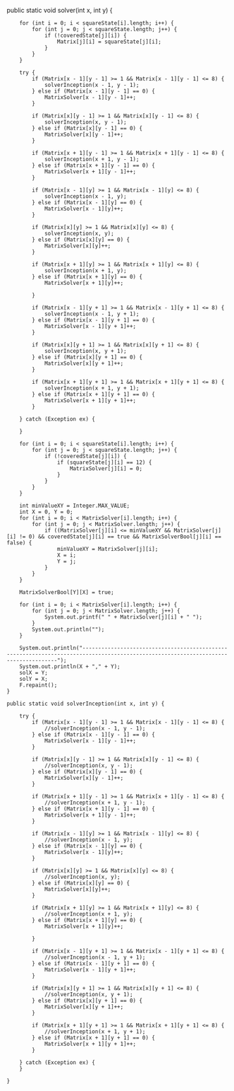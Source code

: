 public static void solver(int x, int y) {

        for (int i = 0; i < squareState[i].length; i++) {
            for (int j = 0; j < squareState.length; j++) {
                if (!coveredState[j][i]) {
                    Matrix[j][i] = squareState[j][i];
                }
            }
        }

        try {
            if (Matrix[x - 1][y - 1] >= 1 && Matrix[x - 1][y - 1] <= 8) {
                solverInception(x - 1, y - 1);
            } else if (Matrix[x - 1][y - 1] == 0) {
                MatrixSolver[x - 1][y - 1]++;
            }

            if (Matrix[x][y - 1] >= 1 && Matrix[x][y - 1] <= 8) {
                solverInception(x, y - 1);
            } else if (Matrix[x][y - 1] == 0) {
                MatrixSolver[x][y - 1]++;
            }

            if (Matrix[x + 1][y - 1] >= 1 && Matrix[x + 1][y - 1] <= 8) {
                solverInception(x + 1, y - 1);
            } else if (Matrix[x + 1][y - 1] == 0) {
                MatrixSolver[x + 1][y - 1]++;
            }

            if (Matrix[x - 1][y] >= 1 && Matrix[x - 1][y] <= 8) {
                solverInception(x - 1, y);
            } else if (Matrix[x - 1][y] == 0) {
                MatrixSolver[x - 1][y]++;
            }

            if (Matrix[x][y] >= 1 && Matrix[x][y] <= 8) {
                solverInception(x, y);
            } else if (Matrix[x][y] == 0) {
                MatrixSolver[x][y]++;
            }

            if (Matrix[x + 1][y] >= 1 && Matrix[x + 1][y] <= 8) {
                solverInception(x + 1, y);
            } else if (Matrix[x + 1][y] == 0) {
                MatrixSolver[x + 1][y]++;

            }

            if (Matrix[x - 1][y + 1] >= 1 && Matrix[x - 1][y + 1] <= 8) {
                solverInception(x - 1, y + 1);
            } else if (Matrix[x - 1][y + 1] == 0) {
                MatrixSolver[x - 1][y + 1]++;
            }

            if (Matrix[x][y + 1] >= 1 && Matrix[x][y + 1] <= 8) {
                solverInception(x, y + 1);
            } else if (Matrix[x][y + 1] == 0) {
                MatrixSolver[x][y + 1]++;
            }

            if (Matrix[x + 1][y + 1] >= 1 && Matrix[x + 1][y + 1] <= 8) {
                solverInception(x + 1, y + 1);
            } else if (Matrix[x + 1][y + 1] == 0) {
                MatrixSolver[x + 1][y + 1]++;
            }

        } catch (Exception ex) {

        }

        for (int i = 0; i < squareState[i].length; i++) {
            for (int j = 0; j < squareState.length; j++) {
                if (!coveredState[j][i]) {
                    if (squareState[j][i] == 12) {
                        MatrixSolver[j][i] = 0;
                    }
                }
            }
        }

        int minValueXY = Integer.MAX_VALUE;
        int X = 0, Y = 0;
        for (int i = 0; i < MatrixSolver[i].length; i++) {
            for (int j = 0; j < MatrixSolver.length; j++) {
                if ((MatrixSolver[j][i] <= minValueXY && MatrixSolver[j][i] != 0) && coveredState[j][i] == true && MatrixSolverBool[j][i] == false) {
                    minValueXY = MatrixSolver[j][i];
                    X = i;
                    Y = j;
                }
            }
        }

        MatrixSolverBool[Y][X] = true;

        for (int i = 0; i < MatrixSolver[i].length; i++) {
            for (int j = 0; j < MatrixSolver.length; j++) {
                System.out.printf(" " + MatrixSolver[j][i] + " ");
            }
            System.out.println("");
        }

        System.out.println("------------------------------------------------------------------------------------------------------------------------------------");
        System.out.println(X + "," + Y);
        solX = Y;
        solY = X;
        F.repaint();
    }

    public static void solverInception(int x, int y) {

        try {
            if (Matrix[x - 1][y - 1] >= 1 && Matrix[x - 1][y - 1] <= 8) {
                //solverInception(x - 1, y - 1);
            } else if (Matrix[x - 1][y - 1] == 0) {
                MatrixSolver[x - 1][y - 1]++;
            }

            if (Matrix[x][y - 1] >= 1 && Matrix[x][y - 1] <= 8) {
                //solverInception(x, y - 1);
            } else if (Matrix[x][y - 1] == 0) {
                MatrixSolver[x][y - 1]++;
            }

            if (Matrix[x + 1][y - 1] >= 1 && Matrix[x + 1][y - 1] <= 8) {
                //solverInception(x + 1, y - 1);
            } else if (Matrix[x + 1][y - 1] == 0) {
                MatrixSolver[x + 1][y - 1]++;
            }

            if (Matrix[x - 1][y] >= 1 && Matrix[x - 1][y] <= 8) {
                //solverInception(x - 1, y);
            } else if (Matrix[x - 1][y] == 0) {
                MatrixSolver[x - 1][y]++;
            }

            if (Matrix[x][y] >= 1 && Matrix[x][y] <= 8) {
                //solverInception(x, y);
            } else if (Matrix[x][y] == 0) {
                MatrixSolver[x][y]++;
            }

            if (Matrix[x + 1][y] >= 1 && Matrix[x + 1][y] <= 8) {
                //solverInception(x + 1, y);
            } else if (Matrix[x + 1][y] == 0) {
                MatrixSolver[x + 1][y]++;

            }

            if (Matrix[x - 1][y + 1] >= 1 && Matrix[x - 1][y + 1] <= 8) {
                //solverInception(x - 1, y + 1);
            } else if (Matrix[x - 1][y + 1] == 0) {
                MatrixSolver[x - 1][y + 1]++;
            }

            if (Matrix[x][y + 1] >= 1 && Matrix[x][y + 1] <= 8) {
                //solverInception(x, y + 1);
            } else if (Matrix[x][y + 1] == 0) {
                MatrixSolver[x][y + 1]++;
            }

            if (Matrix[x + 1][y + 1] >= 1 && Matrix[x + 1][y + 1] <= 8) {
                //solverInception(x + 1, y + 1);
            } else if (Matrix[x + 1][y + 1] == 0) {
                MatrixSolver[x + 1][y + 1]++;
            }

        } catch (Exception ex) {
        }

    }
